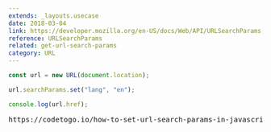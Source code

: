 ```yaml
---
extends: _layouts.usecase
date: 2018-03-04
link: https://developer.mozilla.org/en-US/docs/Web/API/URLSearchParams
reference: URLSearchParams
related: get-url-search-params
category: URL
---
```


```javascript
const url = new URL(document.location);

url.searchParams.set("lang", "en");

console.log(url.href);
```

<pre class="output">https://codetogo.io/how-to-set-url-search-params-in-javascript/?lang=en</pre>
